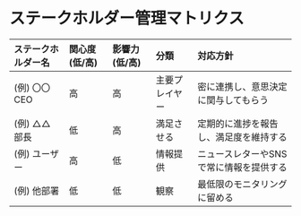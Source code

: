 # ステークホルダー管理マトリクス

| ステークホルダー名 | 関心度 (低/高) | 影響力 (低/高) | 分類 | 対応方針 |
| :--- | :--- | :--- | :--- | :--- |
| (例) 〇〇 CEO | 高 | 高 | 主要プレイヤー | 密に連携し、意思決定に関与してもらう |
| (例) △△ 部長 | 低 | 高 | 満足させる | 定期的に進捗を報告し、満足度を維持する |
| (例) ユーザー | 高 | 低 | 情報提供 | ニュースレターやSNSで常に情報を提供する |
| (例) 他部署 | 低 | 低 | 観察 | 最低限のモニタリングに留める |
